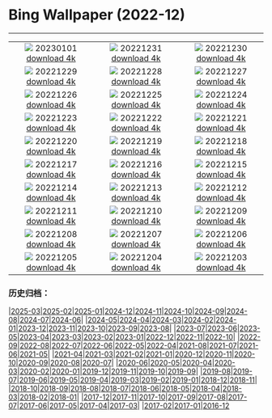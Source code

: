 # Bing Wallpaper (2022-12)
**************
| | | |
| :----: | :----: | :----: |
| ![](https://www.bing.com/th?id=OHR.SydneyNYE_EN-US3807524923_1920x1080.jpg) 20230101 [download 4k](https://www.bing.com/th?id=OHR.SydneyNYE_EN-US3807524923_UHD.jpg) | ![](https://www.bing.com/th?id=OHR.ChalkRock_EN-US3353441410_1920x1080.jpg) 20221231 [download 4k](https://www.bing.com/th?id=OHR.ChalkRock_EN-US3353441410_UHD.jpg) | ![](https://www.bing.com/th?id=OHR.ButterflyEffect_EN-US4238684091_1920x1080.jpg) 20221230 [download 4k](https://www.bing.com/th?id=OHR.ButterflyEffect_EN-US4238684091_UHD.jpg) |
| ![](https://www.bing.com/th?id=OHR.ChiesaBianca_EN-US6649530996_1920x1080.jpg) 20221229 [download 4k](https://www.bing.com/th?id=OHR.ChiesaBianca_EN-US6649530996_UHD.jpg) | ![](https://www.bing.com/th?id=OHR.BlueLagoon_EN-US6577382520_1920x1080.jpg) 20221228 [download 4k](https://www.bing.com/th?id=OHR.BlueLagoon_EN-US6577382520_UHD.jpg) | ![](https://www.bing.com/th?id=OHR.BeverleyWestwood_EN-US6464100653_1920x1080.jpg) 20221227 [download 4k](https://www.bing.com/th?id=OHR.BeverleyWestwood_EN-US6464100653_UHD.jpg) |
| ![](https://www.bing.com/th?id=OHR.ChristmasSouvenir_EN-US6355954352_1920x1080.jpg) 20221226 [download 4k](https://www.bing.com/th?id=OHR.ChristmasSouvenir_EN-US6355954352_UHD.jpg) | ![](https://www.bing.com/th?id=OHR.AmalgaTree_EN-US6271369167_1920x1080.jpg) 20221225 [download 4k](https://www.bing.com/th?id=OHR.AmalgaTree_EN-US6271369167_UHD.jpg) | ![](https://www.bing.com/th?id=OHR.GentooGrievances_EN-US6133793039_1920x1080.jpg) 20221224 [download 4k](https://www.bing.com/th?id=OHR.GentooGrievances_EN-US6133793039_UHD.jpg) |
| ![](https://www.bing.com/th?id=OHR.TreeGaleriesLafayette_EN-US9731347729_1920x1080.jpg) 20221223 [download 4k](https://www.bing.com/th?id=OHR.TreeGaleriesLafayette_EN-US9731347729_UHD.jpg) | ![](https://www.bing.com/th?id=OHR.SolarHalo_EN-US5994527098_1920x1080.jpg) 20221222 [download 4k](https://www.bing.com/th?id=OHR.SolarHalo_EN-US5994527098_UHD.jpg) | ![](https://www.bing.com/th?id=OHR.PalaceBelvedere_EN-US5817237970_1920x1080.jpg) 20221221 [download 4k](https://www.bing.com/th?id=OHR.PalaceBelvedere_EN-US5817237970_UHD.jpg) |
| ![](https://www.bing.com/th?id=OHR.WinterberryBush_EN-US5722169778_1920x1080.jpg) 20221220 [download 4k](https://www.bing.com/th?id=OHR.WinterberryBush_EN-US5722169778_UHD.jpg) | ![](https://www.bing.com/th?id=OHR.SouthBeach_EN-US5638482869_1920x1080.jpg) 20221219 [download 4k](https://www.bing.com/th?id=OHR.SouthBeach_EN-US5638482869_UHD.jpg) | ![](https://www.bing.com/th?id=OHR.GlacierGoats_EN-US5564943350_1920x1080.jpg) 20221218 [download 4k](https://www.bing.com/th?id=OHR.GlacierGoats_EN-US5564943350_UHD.jpg) |
| ![](https://www.bing.com/th?id=OHR.AtlantaLights_EN-US5495340965_1920x1080.jpg) 20221217 [download 4k](https://www.bing.com/th?id=OHR.AtlantaLights_EN-US5495340965_UHD.jpg) | ![](https://www.bing.com/th?id=OHR.Borovets_EN-US3037571286_1920x1080.jpg) 20221216 [download 4k](https://www.bing.com/th?id=OHR.Borovets_EN-US3037571286_UHD.jpg) | ![](https://www.bing.com/th?id=OHR.GildedFlicker_EN-US2911251361_1920x1080.jpg) 20221215 [download 4k](https://www.bing.com/th?id=OHR.GildedFlicker_EN-US2911251361_UHD.jpg) |
| ![](https://www.bing.com/th?id=OHR.InstagramHallstatt_EN-US2608371794_1920x1080.jpg) 20221214 [download 4k](https://www.bing.com/th?id=OHR.InstagramHallstatt_EN-US2608371794_UHD.jpg) | ![](https://www.bing.com/th?id=OHR.PoinsettiaDay_EN-US2361694439_1920x1080.jpg) 20221213 [download 4k](https://www.bing.com/th?id=OHR.PoinsettiaDay_EN-US2361694439_UHD.jpg) | ![](https://www.bing.com/th?id=OHR.TangleCreekFalls_EN-US2231198096_1920x1080.jpg) 20221212 [download 4k](https://www.bing.com/th?id=OHR.TangleCreekFalls_EN-US2231198096_UHD.jpg) |
| ![](https://www.bing.com/th?id=OHR.SaltDesert_EN-US2123050087_1920x1080.jpg) 20221211 [download 4k](https://www.bing.com/th?id=OHR.SaltDesert_EN-US2123050087_UHD.jpg) | ![](https://www.bing.com/th?id=OHR.NorwayMuskox_EN-US1914627688_1920x1080.jpg) 20221210 [download 4k](https://www.bing.com/th?id=OHR.NorwayMuskox_EN-US1914627688_UHD.jpg) | ![](https://www.bing.com/th?id=OHR.FlorenceAerial_EN-US1751882328_1920x1080.jpg) 20221209 [download 4k](https://www.bing.com/th?id=OHR.FlorenceAerial_EN-US1751882328_UHD.jpg) |
| ![](https://www.bing.com/th?id=OHR.KaneoheHI_EN-US1621373073_1920x1080.jpg) 20221208 [download 4k](https://www.bing.com/th?id=OHR.KaneoheHI_EN-US1621373073_UHD.jpg) | ![](https://www.bing.com/th?id=OHR.GreatEgret_EN-US1489292796_1920x1080.jpg) 20221207 [download 4k](https://www.bing.com/th?id=OHR.GreatEgret_EN-US1489292796_UHD.jpg) | ![](https://www.bing.com/th?id=OHR.StNick_EN-US1370158441_1920x1080.jpg) 20221206 [download 4k](https://www.bing.com/th?id=OHR.StNick_EN-US1370158441_UHD.jpg) |
| ![](https://www.bing.com/th?id=OHR.KilimanjaroElephants_EN-US1249382486_1920x1080.jpg) 20221205 [download 4k](https://www.bing.com/th?id=OHR.KilimanjaroElephants_EN-US1249382486_UHD.jpg) | ![](https://www.bing.com/th?id=OHR.MiamiDT_EN-US0878462019_1920x1080.jpg) 20221204 [download 4k](https://www.bing.com/th?id=OHR.MiamiDT_EN-US0878462019_UHD.jpg) | ![](https://www.bing.com/th?id=OHR.BraidedRiverDelta_EN-US0693594934_1920x1080.jpg) 20221203 [download 4k](https://www.bing.com/th?id=OHR.BraidedRiverDelta_EN-US0693594934_UHD.jpg) |

### 历史归档：

|[2025-03](/../2025-03/2025-03.md)|[2025-02](/../2025-02/2025-02.md)|[2025-01](/../2025-01/2025-01.md)|[2024-12](/../2024-12/2024-12.md)|[2024-11](/../2024-11/2024-11.md)|[2024-10](/../2024-10/2024-10.md)|[2024-09](/../2024-09/2024-09.md)|[2024-08](/../2024-08/2024-08.md)|[2024-07](/../2024-07/2024-07.md)|[2024-06](/../2024-06/2024-06.md)|
|[2024-05](/../2024-05/2024-05.md)|[2024-04](/../2024-04/2024-04.md)|[2024-03](/../2024-03/2024-03.md)|[2024-02](/../2024-02/2024-02.md)|[2024-01](/../2024-01/2024-01.md)|[2023-12](/../2023-12/2023-12.md)|[2023-11](/../2023-11/2023-11.md)|[2023-10](/../2023-10/2023-10.md)|[2023-09](/../2023-09/2023-09.md)|[2023-08](/../2023-08/2023-08.md)|
|[2023-07](/../2023-07/2023-07.md)|[2023-06](/../2023-06/2023-06.md)|[2023-05](/../2023-05/2023-05.md)|[2023-04](/../2023-04/2023-04.md)|[2023-03](/../2023-03/2023-03.md)|[2023-02](/../2023-02/2023-02.md)|[2023-01](/../2023-01/2023-01.md)|[2022-12](/2022-12.md)|[2022-11](/../2022-11/2022-11.md)|[2022-10](/../2022-10/2022-10.md)|
|[2022-09](/../2022-09/2022-09.md)|[2022-08](/../2022-08/2022-08.md)|[2022-07](/../2022-07/2022-07.md)|[2022-06](/../2022-06/2022-06.md)|[2022-05](/../2022-05/2022-05.md)|[2022-04](/../2022-04/2022-04.md)|[2021-08](/../2021-08/2021-08.md)|[2021-07](/../2021-07/2021-07.md)|[2021-06](/../2021-06/2021-06.md)|[2021-05](/../2021-05/2021-05.md)|
|[2021-04](/../2021-04/2021-04.md)|[2021-03](/../2021-03/2021-03.md)|[2021-02](/../2021-02/2021-02.md)|[2021-01](/../2021-01/2021-01.md)|[2020-12](/../2020-12/2020-12.md)|[2020-11](/../2020-11/2020-11.md)|[2020-10](/../2020-10/2020-10.md)|[2020-09](/../2020-09/2020-09.md)|[2020-08](/../2020-08/2020-08.md)|[2020-07](/../2020-07/2020-07.md)|
|[2020-06](/../2020-06/2020-06.md)|[2020-05](/../2020-05/2020-05.md)|[2020-04](/../2020-04/2020-04.md)|[2020-03](/../2020-03/2020-03.md)|[2020-02](/../2020-02/2020-02.md)|[2020-01](/../2020-01/2020-01.md)|[2019-12](/../2019-12/2019-12.md)|[2019-11](/../2019-11/2019-11.md)|[2019-10](/../2019-10/2019-10.md)|[2019-09](/../2019-09/2019-09.md)|
|[2019-08](/../2019-08/2019-08.md)|[2019-07](/../2019-07/2019-07.md)|[2019-06](/../2019-06/2019-06.md)|[2019-05](/../2019-05/2019-05.md)|[2019-04](/../2019-04/2019-04.md)|[2019-03](/../2019-03/2019-03.md)|[2019-02](/../2019-02/2019-02.md)|[2019-01](/../2019-01/2019-01.md)|[2018-12](/../2018-12/2018-12.md)|[2018-11](/../2018-11/2018-11.md)|
|[2018-10](/../2018-10/2018-10.md)|[2018-09](/../2018-09/2018-09.md)|[2018-08](/../2018-08/2018-08.md)|[2018-07](/../2018-07/2018-07.md)|[2018-06](/../2018-06/2018-06.md)|[2018-05](/../2018-05/2018-05.md)|[2018-04](/../2018-04/2018-04.md)|[2018-03](/../2018-03/2018-03.md)|[2018-02](/../2018-02/2018-02.md)|[2018-01](/../2018-01/2018-01.md)|
|[2017-12](/../2017-12/2017-12.md)|[2017-11](/../2017-11/2017-11.md)|[2017-10](/../2017-10/2017-10.md)|[2017-09](/../2017-09/2017-09.md)|[2017-08](/../2017-08/2017-08.md)|[2017-07](/../2017-07/2017-07.md)|[2017-06](/../2017-06/2017-06.md)|[2017-05](/../2017-05/2017-05.md)|[2017-04](/../2017-04/2017-04.md)|[2017-03](/../2017-03/2017-03.md)|
|[2017-02](/../2017-02/2017-02.md)|[2017-01](/../2017-01/2017-01.md)|[2016-12](/../2016-12/2016-12.md)